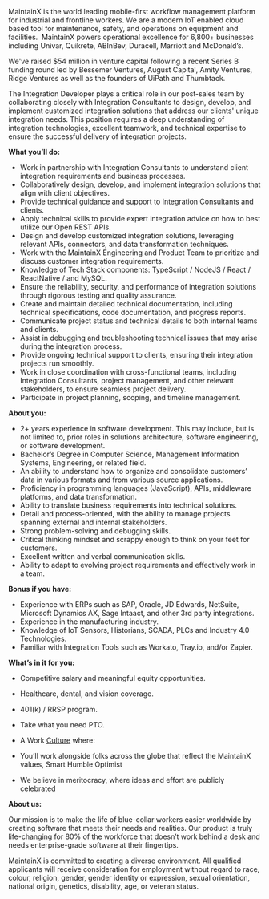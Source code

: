 MaintainX is the world leading mobile-first workflow management platform for industrial and frontline workers. We are a modern IoT enabled cloud based tool for maintenance, safety, and operations on equipment and facilities.  MaintainX powers operational excellence for 6,800+ businesses including Univar, Quikrete, ABInBev, Duracell, Marriott and McDonald’s.

We've raised $54 million in venture capital following a recent Series B funding round led by Bessemer Ventures, August Capital, Amity Ventures, Ridge Ventures as well as the founders of UiPath and Thumbtack.

The Integration Developer plays a critical role in our post-sales team by collaborating closely with Integration Consultants to design, develop, and implement customized integration solutions that address our clients' unique integration needs. This position requires a deep understanding of integration technologies, excellent teamwork, and technical expertise to ensure the successful delivery of integration projects.

**What you’ll do:**

- Work in partnership with Integration Consultants to understand client integration requirements and business processes.
- Collaboratively design, develop, and implement integration solutions that align with client objectives.
- Provide technical guidance and support to Integration Consultants and clients.
- Apply technical skills to provide expert integration advice on how to best utilize our Open REST APIs.
- Design and develop customized integration solutions, leveraging relevant APIs, connectors, and data transformation techniques.
- Work with the MaintainX Engineering and Product Team to prioritize and discuss customer integration requirements.
- Knowledge of Tech Stack components: TypeScript / NodeJS / React / ReactNative / and MySQL.
- Ensure the reliability, security, and performance of integration solutions through rigorous testing and quality assurance.
- Create and maintain detailed technical documentation, including technical specifications, code documentation, and progress reports.
- Communicate project status and technical details to both internal teams and clients.
- Assist in debugging and troubleshooting technical issues that may arise during the integration process.
- Provide ongoing technical support to clients, ensuring their integration projects run smoothly.
- Work in close coordination with cross-functional teams, including Integration Consultants, project management, and other relevant stakeholders, to ensure seamless project delivery.
- Participate in project planning, scoping, and timeline management.

**About you:**

- 2+ years experience in software development. This may include, but is not limited to, prior roles in solutions architecture, software engineering, or software development.
- Bachelor’s Degree in Computer Science, Management Information Systems, Engineering, or related field.
- An ability to understand how to organize and consolidate customers’ data in various formats and from various source applications. 
- Proficiency in programming languages (JavaScript), APIs, middleware platforms, and data transformation.
- Ability to translate business requirements into technical solutions.
- Detail and process-oriented, with the ability to manage projects spanning external and internal stakeholders.
- Strong problem-solving and debugging skills.
- Critical thinking mindset and scrappy enough to think on your feet for customers.
- Excellent written and verbal communication skills.
- Ability to adapt to evolving project requirements and effectively work in a team.

**Bonus if you have:**

- Experience with ERPs such as SAP, Oracle, JD Edwards, NetSuite, Microsoft Dynamics AX, Sage Intaact, and other 3rd party integrations.
- Experience in the manufacturing industry.
- Knowledge of IoT Sensors, Historians, SCADA, PLCs and Industry 4.0 Technologies.
- Familiar with Integration Tools such as Workato, Tray.io, and/or Zapier. 

**What’s in it for you:**

- Competitive salary and meaningful equity opportunities.
- Healthcare, dental, and vision coverage.
- 401(k) / RRSP program.
- Take what you need PTO.
- A Work [Culture](https://crew.vc/perspectives-insights/scaling-culture-through-hyper-growth/) where:

- You’ll work alongside folks across the globe that reflect the MaintainX values, Smart Humble Optimist
- We believe in meritocracy, where ideas and effort are publicly celebrated

**About us:**

Our mission is to make the life of blue-collar workers easier worldwide by creating software that meets their needs and realities. Our product is truly life-changing for 80% of the workforce that doesn’t work behind a desk and needs enterprise-grade software at their fingertips.

MaintainX is committed to creating a diverse environment. All qualified applicants will receive consideration for employment without regard to race, colour, religion, gender, gender identity or expression, sexual orientation, national origin, genetics, disability, age, or veteran status.